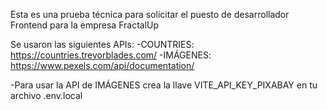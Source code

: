 Esta es una prueba técnica para solicitar el puesto de desarrollador Frontend para la empresa FractalUp

Se usaron las siguientes APIs:
-COUNTRIES: https://countries.trevorblades.com/
-IMÁGENES: https://www.pexels.com/api/documentation/

-Para usar la API de IMÁGENES crea la llave VITE_API_KEY_PIXABAY en tu archivo .env.local
 
